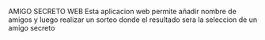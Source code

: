 AMIGO SECRETO WEB
     Esta aplicacion web permite añadir nombre de amigos y luego realizar
     un sorteo donde el resultado sera la seleccion de un amigo secreto
